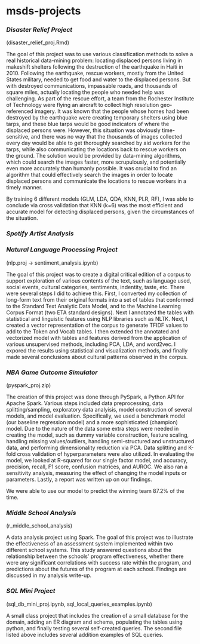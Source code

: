# msds-projects

### *Disaster Relief Project*
(disaster_relief_proj.Rmd)<p>
 
The goal of this project was to use various classification methods to solve a real historical data-mining problem: locating displaced persons living in makeshift shelters following the destruction of the earthquake in Haiti in 2010. Following the earthquake, rescue workers, mostly from the United States military, needed to get food and water to the displaced persons. But with destroyed communications, impassable roads, and thousands of square miles, actually locating the people who needed help was challenging. As part of the rescue effort, a team from the Rochester Institute of Technology were flying an aircraft to collect high resolution geo-referenced imagery. It was known that the people whose homes had been destroyed by the earthquake were creating temporary shelters using blue tarps, and these blue tarps would be good indicators of where the displaced persons were. However, this situation was obviously time-sensitive, and there was no way that the thousands of images collected every day would be able to get thoroughly searched by aid workers for the tarps, while also communicating the locations back to rescue workers on the ground. The solution would be provided by data-mining algorithms, which could search the images faster, more scrupulously, and potentially even more accurately than humanly possible. It was crucial to find an algorithm that could effectively search the images in order to locate displaced persons and communicate the locations to rescue workers in a timely manner. <p>
By training 6 different models (GLM, LDA, QDA, KNN, PLR, RF), I was able to conclude via cross validation that KNN (k=6) was the most efficient and accurate model for detecting displaced persons, given the circumstances of the situation.
 
### *Spotify Artist Analysis*

 
### *Natural Language Processing Project*
(nlp.proj -> sentiment_analysis.ipynb) <p>
The goal of this project was to create a digital critical edition of a corpus to support exploration of various contents of the text, such as language used, social events, cultural categories, sentiments, indentity, taste, etc. There were several steps I did to achieve this. First, I converted my collection of long-form text from their original formats into a set of tables that conformed to the Standard Text Analytic Data Model, and to the Machine Learning Corpus Format (two ETA standard designs). Next I annotated the tables with statistical and linguistic features using NLP libraries such as NLTK. Next, I created a vector representation of the corpus to generate TFIDF values to add to the Token and Vocab tables. I then extended the annotated and vectorized model with tables and features derived from the application of various unsupervised methods, including PCA, LDA, and word2vec. I expored the results using statistical and visualization methods, and finally made several conclusions about cultural patterns observed in the corpus. <p>
 


### *NBA Game Outcome Simulator*
(pyspark_proj.zip)<p>

The creation of this project was done through PySpark, a Python API for Apache Spark. Various steps included data preprocessing, data splitting/sampling, exploratory data analyisis, model construction of several models, and model evaluation. Specifically, we used a benchmark model (our baseline regression model) and a more sophisticated (champion) model. Due to the nature of the data some extra steps were needed in creating the model, such as dummy variable construction, feature scaling, handling missing values/outliers, handling semi-structured and unstructured data, and performing dimensionality reduction via PCA. Data splitting and K-fold cross validation of hyperparameters were also utilized. In evaluating the model, we looked at R-squared for our single factor model, and accuracy, precision, recall, F1 score, confusion matrices, and AUROC. We also ran a sensitivity analysis, measuring the effect of changing the model inputs or parameters. Lastly, a report was written up on our findings. <p>
We were able to use our model to predict the winning team 87.2% of the time.
 
 
### *Middle School Analysis*
(r_middle_school_analysis)<p>
A data analysis project using Spark. The goal of this project was to illustrate the effectiveness of an assessment system implemented within two different school systems. This study answered questions about the relationship between the schools' program effectiveness, whether there were any significant correlations with success rate within the program, and predictions about the futures of the program at each school. Findings are discussed in my analysis write-up.
 

### *SQL Mini Project*
(sql_db_mini_proj.ipynb, sql_local_queries_examples.ipynb)<p>
A small class project that includes the creation of a small database for the domain, adding an ER diagram and schema, populating the tables using python, and finally testing several self-created queries. The second file listed above includes several addition examples of SQL queries.



